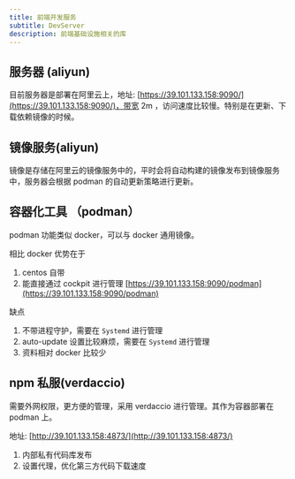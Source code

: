 ```yaml
---
title: 前端开发服务
subtitle: DevServer
description: 前端基础设施相关的库
---
```


## 服务器 (aliyun)

目前服务器是部署在阿里云上，地址: [https://39.101.133.158:9090/](https://39.101.133.158:9090/)，带宽 2m ，访问速度比较慢。特别是在更新、下载依赖镜像的时候。

## 镜像服务(aliyun)

镜像是存储在阿里云的镜像服务中的，平时会将自动构建的镜像发布到镜像服务中，服务器会根据 podman 的自动更新策略进行更新。

## 容器化工具 （podman）

podman 功能类似 docker，可以与 docker 通用镜像。

相比 docker 优势在于

1. centos 自带
2. 能直接通过 cockpit 进行管理 [https://39.101.133.158:9090/podman](https://39.101.133.158:9090/podman)

缺点
1. 不带进程守护，需要在 `Systemd` 进行管理
2. auto-update 设置比较麻烦，需要在 `Systemd` 进行管理
3. 资料相对 docker 比较少
   

## npm 私服(verdaccio)

需要外网权限，更方便的管理，采用 verdaccio 进行管理。其作为容器部署在 podman 上。

地址: [http://39.101.133.158:4873/](http://39.101.133.158:4873/)

1. 内部私有代码库发布
2. 设置代理，优化第三方代码下载速度
   


